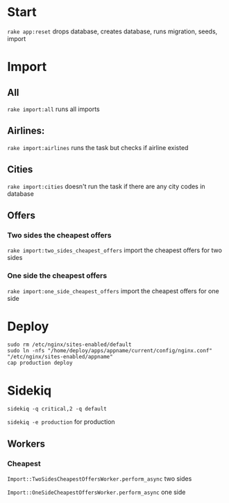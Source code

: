 # Start
`rake app:reset` drops database, creates database, runs migration, seeds, import

# Import
## All
`rake import:all` runs all imports
## Airlines: 
`rake import:airlines`
runs the task but checks if airline existed
## Cities
`rake import:cities`
doesn't run the task if there are any city codes in database
## Offers
### Two sides the cheapest offers
  `rake import:two_sides_cheapest_offers` import the cheapest offers for two sides
### One side the cheapest offers
  `rake import:one_side_cheapest_offers` import the cheapest offers for one side

# Deploy

```
sudo rm /etc/nginx/sites-enabled/default
sudo ln -nfs "/home/deploy/apps/appname/current/config/nginx.conf" "/etc/nginx/sites-enabled/appname"
cap production deploy
```

# Sidekiq

`sidekiq -q critical,2 -q default`

`sidekiq -e production` for production

## Workers
### Cheapest
`Import::TwoSidesCheapestOffersWorker.perform_async` two sides

`Import::OneSideCheapestOffersWorker.perform_async` one side
